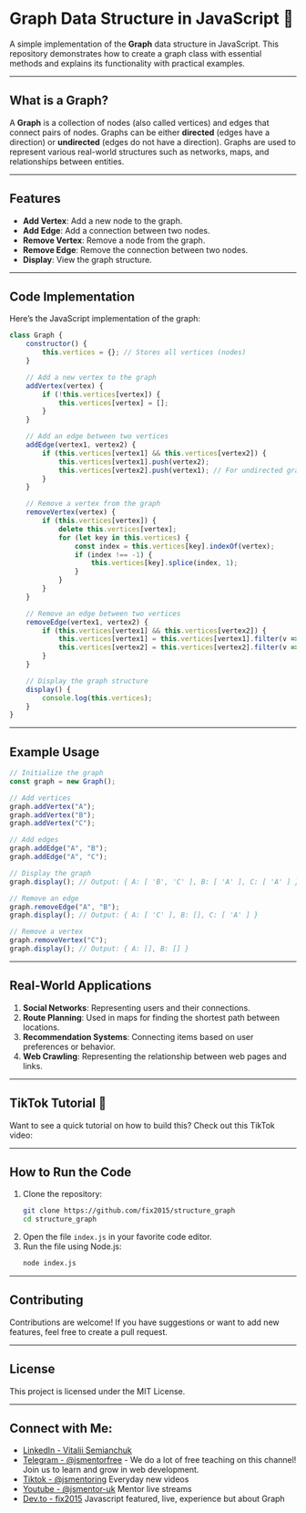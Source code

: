 # Graph Data Structure in JavaScript 🚀  

A simple implementation of the **Graph** data structure in JavaScript. This repository demonstrates how to create a graph class with essential methods and explains its functionality with practical examples.  

---

## What is a Graph?  
A **Graph** is a collection of nodes (also called vertices) and edges that connect pairs of nodes. Graphs can be either **directed** (edges have a direction) or **undirected** (edges do not have a direction). Graphs are used to represent various real-world structures such as networks, maps, and relationships between entities.  

---

## Features  
- **Add Vertex**: Add a new node to the graph.  
- **Add Edge**: Add a connection between two nodes.  
- **Remove Vertex**: Remove a node from the graph.  
- **Remove Edge**: Remove the connection between two nodes.  
- **Display**: View the graph structure.  

---

## Code Implementation  

Here’s the JavaScript implementation of the graph:  

```javascript
class Graph {
    constructor() {
        this.vertices = {}; // Stores all vertices (nodes)
    }

    // Add a new vertex to the graph
    addVertex(vertex) {
        if (!this.vertices[vertex]) {
            this.vertices[vertex] = [];
        }
    }

    // Add an edge between two vertices
    addEdge(vertex1, vertex2) {
        if (this.vertices[vertex1] && this.vertices[vertex2]) {
            this.vertices[vertex1].push(vertex2);
            this.vertices[vertex2].push(vertex1); // For undirected graph
        }
    }

    // Remove a vertex from the graph
    removeVertex(vertex) {
        if (this.vertices[vertex]) {
            delete this.vertices[vertex];
            for (let key in this.vertices) {
                const index = this.vertices[key].indexOf(vertex);
                if (index !== -1) {
                    this.vertices[key].splice(index, 1);
                }
            }
        }
    }

    // Remove an edge between two vertices
    removeEdge(vertex1, vertex2) {
        if (this.vertices[vertex1] && this.vertices[vertex2]) {
            this.vertices[vertex1] = this.vertices[vertex1].filter(v => v !== vertex2);
            this.vertices[vertex2] = this.vertices[vertex2].filter(v => v !== vertex1);
        }
    }

    // Display the graph structure
    display() {
        console.log(this.vertices);
    }
}
```

---

## Example Usage  

```javascript
// Initialize the graph
const graph = new Graph();

// Add vertices
graph.addVertex("A");
graph.addVertex("B");
graph.addVertex("C");

// Add edges
graph.addEdge("A", "B");
graph.addEdge("A", "C");

// Display the graph
graph.display(); // Output: { A: [ 'B', 'C' ], B: [ 'A' ], C: [ 'A' ] }

// Remove an edge
graph.removeEdge("A", "B");
graph.display(); // Output: { A: [ 'C' ], B: [], C: [ 'A' ] }

// Remove a vertex
graph.removeVertex("C");
graph.display(); // Output: { A: [], B: [] }
```

---

## Real-World Applications  
1. **Social Networks**: Representing users and their connections.  
2. **Route Planning**: Used in maps for finding the shortest path between locations.  
3. **Recommendation Systems**: Connecting items based on user preferences or behavior.  
4. **Web Crawling**: Representing the relationship between web pages and links.  

---

## TikTok Tutorial 🎥  
Want to see a quick tutorial on how to build this? Check out this TikTok video:  
[]()  

---

## How to Run the Code  
1. Clone the repository:  
   ```bash
   git clone https://github.com/fix2015/structure_graph
   cd structure_graph
   ```
2. Open the file `index.js` in your favorite code editor.  
3. Run the file using Node.js:  
   ```bash
   node index.js
   ```

---

## Contributing  
Contributions are welcome! If you have suggestions or want to add new features, feel free to create a pull request.  

---

## License  
This project is licensed under the MIT License.  

---

## Connect with Me:
- [LinkedIn - Vitalii Semianchuk](https://www.linkedin.com/in/vitalii-semianchuk-9812a786/)
- [Telegram - @jsmentorfree](https://t.me/jsmentorfree) - We do a lot of free teaching on this channel! Join us to learn and grow in web development.
- [Tiktok - @jsmentoring](https://www.tiktok.com/@jsmentoring) Everyday new videos
- [Youtube - @jsmentor-uk](https://www.youtube.com/@jsmentor-uk) Mentor live streams
- [Dev.to - fix2015](https://dev.to/fix2015) Javascript featured, live, experience but about Graph
